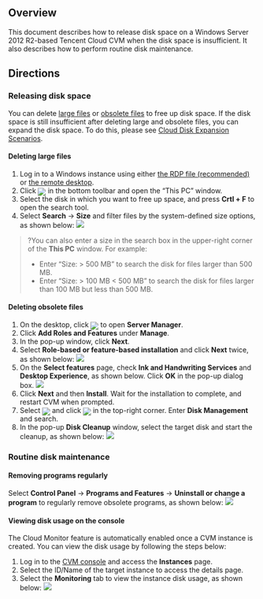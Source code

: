 ## Overview
This document describes how to release disk space on a Windows Server 2012 R2-based Tencent Cloud CVM when the disk space is insufficient. It also describes how to perform routine disk maintenance.

## Directions

### Releasing disk space
You can delete [large files](#deleteLargerFiles) or [obsolete files](#deleteObsoleteFiles) to free up disk space. If the disk space is still insufficient after deleting large and obsolete files, you can expand the disk space. To do this, please see [Cloud Disk Expansion Scenarios](https://intl.cloud.tencent.com/document/product/362/31600).
<span id="deleteLargerFiles"></span>
#### Deleting large files
1. Log in to a Windows instance using either [the RDP file (recommended)](https://intl.cloud.tencent.com/document/product/213/5435) or [the remote desktop](https://intl.cloud.tencent.com/document/product/213/32498).
2. Click <img src="https://main.qcloudimg.com/raw/dcdf8e1ebc35bd6db1edaceff6784db2.png" style="margin:-5px 0px"> in the bottom toolbar and open the “This PC” window.
3. Select the disk in which you want to free up space, and press **Crtl + F** to open the search tool.
4. Select **Search** -> **Size** and filter files by the system-defined size options, as shown below:
![](https://main.qcloudimg.com/raw/48a1033c6b978dfe6de1b2dc6d8bcdd3.png)
>?You can also enter a size in the search box in the upper-right corner of the **This PC** window. For example:
>- Enter “Size: > 500 MB” to search the disk for files larger than 500 MB.
>- Enter “Size: > 100 MB < 500 MB” to search the disk for files larger than 100 MB but less than 500 MB.
>

<span id="deleteObsoleteFiles"></span>
#### Deleting obsolete files
1. On the desktop, click <img src="https://main.qcloudimg.com/raw/f779581f1ce3edfead8c725ce1504009.png" style="margin:-5px 0px"> to open **Server Manager**.
2. Click **Add Roles and Features** under **Manage**.
3. In the pop-up window, click **Next**.
4. Select **Role-based or feature-based installation** and click **Next** twice, as shown below:
![](https://main.qcloudimg.com/raw/d25dc913281f8cb5c688dd9cc62b8d73.png)
5. On the **Select features** page, check **Ink and Handwriting Services** and **Desktop Experience**, as shown below. Click **OK** in the pop-up dialog box.
![](https://main.qcloudimg.com/raw/f1bf18c4598597ef86428bd4bbd77c15.png)
6. Click **Next** and then **Install**. Wait for the installation to complete, and restart CVM when prompted.
7. Select <img src="https://main.qcloudimg.com/raw/87d894e564b7e837d9f478298cf2e292.png" style="margin:-5px 0px"> and click <img src="https://main.qcloudimg.com/raw/4851c97390178d2d8ae2e6385756eb3b.png" style="margin:-5px 0px"> in the top-right corner. Enter **Disk Management** and search.
8. In the pop-up **Disk Cleanup** window, select the target disk and start the cleanup, as shown below:
![](https://main.qcloudimg.com/raw/69e2c653c6304a450463cdf07bf5a3ef.png)

### Routine disk maintenance
#### Removing programs regularly
Select **Control Panel** -> **Programs and Features** -> **Uninstall or change a program** to regularly remove obsolete programs, as shown below:
![](https://main.qcloudimg.com/raw/b9294f1e79429dbdb8a7800cfdb6d6b4.png)


#### Viewing disk usage on the console
The Cloud Monitor feature is automatically enabled once a CVM instance is created. You can view the disk usage by following the steps below:
1. Log in to the [CVM console](https://console.cloud.tencent.com/cvm/instance/index) and access the **Instances** page.
2. Select the ID/Name of the target instance to access the details page.
3. Select the **Monitoring** tab to view the instance disk usage, as shown below:
![](https://main.qcloudimg.com/raw/19f00a883ed73ba1c636830f06d3f00d.png)
